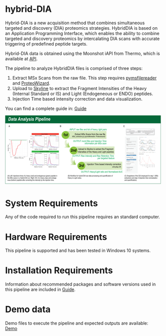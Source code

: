 # hybrid-DIA
Hybrid-DIA is a new acquisition method that combines simultaneous targeted and discovery (DIA) proteomics strategies. HybridDIA is based on an Application Programming Interface, which enables the ability to combine targeted and discovery proteomics by intercalating DIA scans with accurate triggering of predefined peptide targets.

Hybrid-DIA data is obtained using the Moonshot iAPI from Thermo, which is available at [API](https://github.com/thermofisherlsms/MoonshotApps).

The pipeline to analyze HybridDIA files is comprised of three steps:
1. Extract MSx Scans from the raw file. This step requires [pymsfilereader](https://github.com/frallain/pymsfilereader) and [ProteoWizard](https://proteowizard.sourceforge.io/).
2. Upload to [Skyline](https://skyline.ms/project/home/software/Skyline/begin.view) to extract the Fragment Intensities of the Heavy (Internal Standard or IS) and Light (Endogeneous or ENDO) peptides.
3. Injection Time based intensity correction and data visualization.

You can find a complete guide in: [Guide](./Guide_v03.pdf)

![Image Pipeline](./other/Panel_DataAnalysis_Pipeline.png)

# System Requirements
Any of the code required to run this pipeline requires an standard computer. 

# Hardware Requirements
This pipeline is supported and has been tested in Windows 10 systems.

# Installation Requirements
Information about recommended packages and software versions used in this pipeline are included in [Guide](./Guide_v03.pdf).

# Demo data
Demo files to execute the pipeline and expected outputs are available: [Demo](./Example%20Files)
